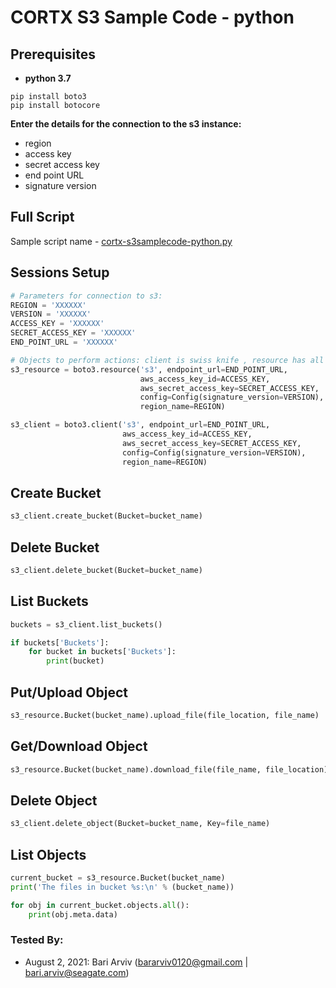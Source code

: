 CORTX S3 Sample Code - python
==============================

Prerequisites
---------------------
* **python 3.7**
```
pip install boto3
pip install botocore
```

**Enter the details for the connection to the s3 instance:**
* region
* access key
* secret access key
* end point URL
* signature version

Full Script
---------------------
Sample script name - [cortx-s3samplecode-python.py](cortx-s3samplecode-python.py)

Sessions Setup
---------------------
```python
# Parameters for connection to s3:
REGION = 'XXXXXX'
VERSION = 'XXXXXX'
ACCESS_KEY = 'XXXXXX'
SECRET_ACCESS_KEY = 'XXXXXX'
END_POINT_URL = 'XXXXXX' 

# Objects to perform actions: client is swiss knife , resource has all sort of data:
s3_resource = boto3.resource('s3', endpoint_url=END_POINT_URL,
                             aws_access_key_id=ACCESS_KEY,
                             aws_secret_access_key=SECRET_ACCESS_KEY,
                             config=Config(signature_version=VERSION),
                             region_name=REGION)

s3_client = boto3.client('s3', endpoint_url=END_POINT_URL,
                         aws_access_key_id=ACCESS_KEY,
                         aws_secret_access_key=SECRET_ACCESS_KEY,
                         config=Config(signature_version=VERSION),
                         region_name=REGION)
```

Create Bucket
---------------------
```python
s3_client.create_bucket(Bucket=bucket_name)
```

Delete Bucket
---------------------
```python
s3_client.delete_bucket(Bucket=bucket_name)
```

List Buckets
---------------------
```python
buckets = s3_client.list_buckets()

if buckets['Buckets']:
    for bucket in buckets['Buckets']:
        print(bucket)
```

Put/Upload Object
---------------------
```python
s3_resource.Bucket(bucket_name).upload_file(file_location, file_name)
```

Get/Download Object
---------------------
```python
s3_resource.Bucket(bucket_name).download_file(file_name, file_location) 
```

Delete Object
---------------------
```python
s3_client.delete_object(Bucket=bucket_name, Key=file_name)
```

List Objects
---------------------
```python
current_bucket = s3_resource.Bucket(bucket_name)
print('The files in bucket %s:\n' % (bucket_name))

for obj in current_bucket.objects.all():
    print(obj.meta.data) 
```

### Tested By:
* August 2, 2021: Bari Arviv (bararviv0120@gmail.com | bari.arviv@seagate.com)
